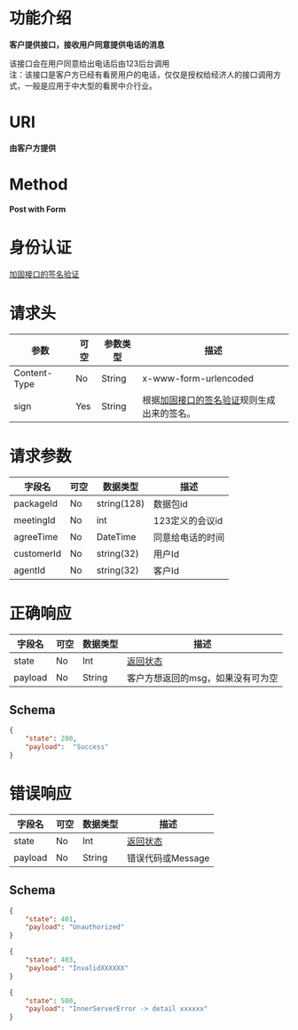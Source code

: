 # 功能介绍

**客户提供接口，接收用户同意提供电话的消息**

该接口会在用户同意给出电话后由123后台调用  
注：该接口是客户方已经有看房用户的电话，仅仅是授权给经济人的接口调用方式，一般是应用于中大型的看房中介行业。  

# URI

**由客户方提供**


# Method

**Post with Form**


# 身份认证

[加固接口的签名验证](../Agreement/StrongValidation.md)


# 请求头

| 参数         | 可空 | 参数类型 | 描述                                                         |
| ------------ | ---- | -------- | ------------------------------------------------------------ |
| Content-Type | No   | String   | x-www-form-urlencoded                                        |
| sign         | Yes  | String   | 根据[加固接口的签名验证](../Agreement/StongValidation.md)规则生成出来的签名。 |


# 请求参数

| 字段名     | 可空 | 数据类型    | 描述             |
| ---------- | ---- | ----------- | ---------------- |
| packageId  | No   | string(128) | 数据包id         |
| meetingId  | No   | int         | 123定义的会议id  |
| agreeTime  | No   | DateTime    | 同意给电话的时间 |
| customerId | No   | string(32)  | 用户Id           |
| agentId    | No   | string(32)  | 客户Id           |


# 正确响应

| 字段名  | 可空 | 数据类型 | 描述                                         |
| ------- | ---- | -------- | -------------------------------------------- |
| state   | No   | Int      | [返回状态](../Agreement/APIResponseState.md) |
| payload | No   | String   | 客户方想返回的msg，如果没有可为空            |

## Schema

```json
{
    "state": 200,
    "payload":  "Success"
}
```

# 错误响应

| 字段名  | 可空 | 数据类型 | 描述                                         |
| ------- | ---- | -------- | -------------------------------------------- |
| state   | No   | Int      | [返回状态](../Agreement/APIResponseState.md) |
| payload | No   | String   | 错误代码或Message                            |

## Schema 

``` json
{
    "state": 401,
    "payload": "Unauthorized"
}
```

``` json
{
    "state": 403,
    "payload": "InvalidXXXXXX"
}
```

``` json
{
    "state": 500,
    "payload": "InnerServerError -> detail xxxxxx"
}
```
